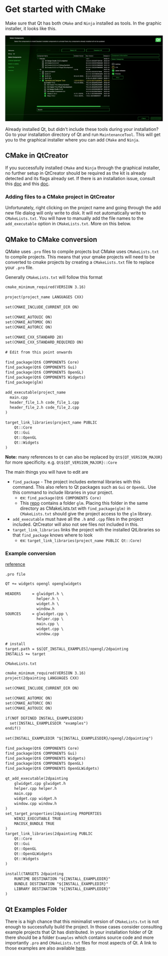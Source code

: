 # Get started with CMake 
Make sure that Qt has both `CMake` and `Ninja` installed as tools. In the graphic installer, it looks like this. 

![lorem ipsum](diagrams/gui.png)

Already installed Qt, but didn't include these tools during your installation? Go to your installation directory of Qt and run `MaintenanceTool`. This will get you to the graphical installer where you can add `CMake` and `Ninja`. 

## CMake in QtCreator 
If you successfully installed `CMake` and `Ninja` through the graphical installer, no further setup in QtCreator should be required as the kit is already detected and its flags already set. If there is an installation issue, consult this [doc](https://doc.qt.io/qtcreator/creator-project-cmake.html) and this [doc](https://doc.qt.io/qtcreator/creator-build-settings-cmake.html). 

### Adding files to a CMake project in QtCreator
Unfortunately, right clicking on the project name and going through the add new file dialog will only write to disk. It will not automatically write to `CMakeLists.txt`. You will have to manually add the file names to the `add_executable` option in `CMakeLists.txt`. More on this below. 

## QMake to CMake conversion 
QMake uses `.pro` files to compile projects but CMake uses `CMakeLists.txt` to compile projects. This means that your qmake projects will need to be converted to cmake projects by creating a `CMakeLists.txt` file to replace your `.pro` file. 

Generally `CMakeLists.txt` will follow this format 
```
cmake_minimum_required(VERSION 3.16)

project(project_name LANGUAGES CXX)

set(CMAKE_INCLUDE_CURRENT_DIR ON)

set(CMAKE_AUTOUIC ON)
set(CMAKE_AUTOMOC ON)
set(CMAKE_AUTORCC ON)

set(CMAKE_CXX_STANDARD 20)
set(CMAKE_CXX_STANDARD_REQUIRED ON)

# Edit from this point onwards 

find_package(Qt6 COMPONENTS Core)
find_package(Qt6 COMPONENTS Gui)
find_package(Qt6 COMPONENTS OpenGL)
find_package(Qt6 COMPONENTS Widgets)
find_package(glm)

add_executable(project_name
  main.cpp 
  header_file_1.h code_file_1.cpp
  header_file_2.h code_file_2.cpp
)

target_link_libraries(project_name PUBLIC
    Qt::Core
    Qt::Gui
    Qt::OpenGL
    Qt::Widgets
)
```
**Note:** many references to `Qt` can also be replaced by `Qt${QT_VERSION_MAJOR}` for more specificity. e.g. `Qt${QT_VERSION_MAJOR}::Core`

The main things you will have to edit are
 * `find_package` - The project includes external libraries with this command. This also refers to Qt packages such as `Gui` or `OpenGL`. Use this command to include libraries in your project. 
    * ex: `find_package(Qt6 COMPONENTS Core)`
    * This [repo](https://github.com/g-truc/glm) contains a folder `glm`. Placing this folder in the same directory as CMakeLists.txt with `find_package(glm)` in `CMakeLists.txt` should give the project access to the `glm` library. 
 * `add_executable` must have all the `.h` and `.cpp` files in the project included. QtCreator will also not see files not included in this. 
 * `target_link_libraries` links the project with the installed QtLibraries so that `find_package` knows where to look
    * ex: `target_link_libraries(project_name PUBLIC Qt::Core)`

### Example conversion 
[reference](https://code.qt.io/cgit/qt/qtbase.git/tree/examples/opengl/2dpainting?h=6.2)

`.pro file`
```
QT += widgets opengl openglwidgets

HEADERS     = glwidget.h \
              helper.h \
              widget.h \
              window.h
SOURCES     = glwidget.cpp \
              helper.cpp \
              main.cpp \
              widget.cpp \
              window.cpp

# install
target.path = $$[QT_INSTALL_EXAMPLES]/opengl/2dpainting
INSTALLS += target

```

`CMakeLists.txt`
```
cmake_minimum_required(VERSION 3.16)
project(2dpainting LANGUAGES CXX)

set(CMAKE_INCLUDE_CURRENT_DIR ON)

set(CMAKE_AUTOMOC ON)
set(CMAKE_AUTORCC ON)
set(CMAKE_AUTOUIC ON)

if(NOT DEFINED INSTALL_EXAMPLESDIR)
  set(INSTALL_EXAMPLESDIR "examples")
endif()

set(INSTALL_EXAMPLEDIR "${INSTALL_EXAMPLESDIR}/opengl/2dpainting")

find_package(Qt6 COMPONENTS Core)
find_package(Qt6 COMPONENTS Gui)
find_package(Qt6 COMPONENTS Widgets)
find_package(Qt6 COMPONENTS OpenGL)
find_package(Qt6 COMPONENTS OpenGLWidgets)

qt_add_executable(2dpainting
    glwidget.cpp glwidget.h
    helper.cpp helper.h
    main.cpp
    widget.cpp widget.h
    window.cpp window.h
)
set_target_properties(2dpainting PROPERTIES
    WIN32_EXECUTABLE TRUE
    MACOSX_BUNDLE TRUE
)
target_link_libraries(2dpainting PUBLIC
    Qt::Core
    Qt::Gui
    Qt::OpenGL
    Qt::OpenGLWidgets
    Qt::Widgets
)

install(TARGETS 2dpainting
    RUNTIME DESTINATION "${INSTALL_EXAMPLEDIR}"
    BUNDLE DESTINATION "${INSTALL_EXAMPLEDIR}"
    LIBRARY DESTINATION "${INSTALL_EXAMPLEDIR}"
)
```

## Qt Examples Folder
There is a high chance that this minimalist version of `CMakeLists.txt` is not enough to successfully build the project. In those cases consider consulting example projects that Qt has distributed. In your installation folder of Qt there should be a folder `Examples` which contains source code and more importantly `.pro` and `CMakeLists.txt` files for most aspects of Qt. A link to those examples are also available [here](https://code.qt.io/cgit/qt/qtbase.git/tree/examples?h=6.2). 
